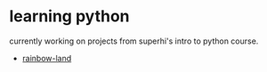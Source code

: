 # learning python

currently working on projects from superhi's intro to python course.

- [rainbow-land](/rainbow-land)
